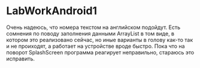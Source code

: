 # LabWorkAndroid1
Очень надеюсь, что номера текстом на английском подойдут.
Есть сомнения по поводу заполнения данными ArrayList в том виде, в котором это реализовано сейчас, но иные варианты в голову как-то так и не проиходят, а работает на устройстве вроде быстро.
Пока что на поворот SplashScreen программа реагирует неправильно, стараюсь это исправить.
